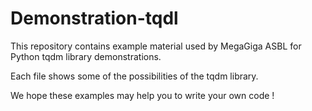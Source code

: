 # Demonstration-tqdl

This repository contains example material used by MegaGiga ASBL for Python tqdm library demonstrations.

Each file shows some of the possibilities of the tqdm library.

We hope these examples may help you to write your own code !
